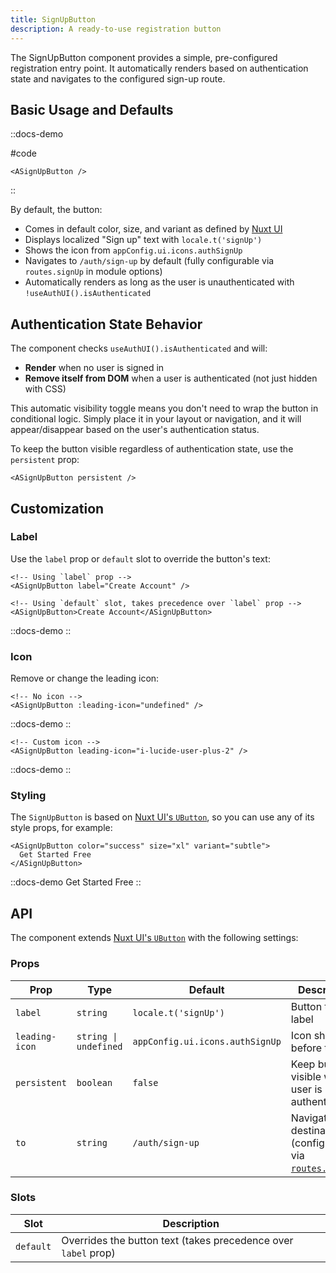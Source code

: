 ```yaml
---
title: SignUpButton
description: A ready-to-use registration button
---
```


The SignUpButton component provides a simple, pre-configured registration entry point. It automatically renders based on authentication state and navigates to the configured sign-up route.

## Basic Usage and Defaults

::docs-demo
<ASignUpButton :to="undefined" />

#code

```vue
<ASignUpButton />
```

::

By default, the button:

- Comes in default color, size, and variant as defined by [Nuxt UI](<(https://ui4.nuxt.com/docs/components/button)>)
- Displays localized "Sign up" text with `locale.t('signUp')`
- Shows the icon from `appConfig.ui.icons.authSignUp`
- Navigates to `/auth/sign-up` by default (fully configurable via `routes.signUp` in module options)
- Automatically renders as long as the user is unauthenticated with `!useAuthUI().isAuthenticated`

## Authentication State Behavior

The component checks `useAuthUI().isAuthenticated` and will:

- **Render** when no user is signed in
- **Remove itself from DOM** when a user is authenticated (not just hidden with CSS)

This automatic visibility toggle means you don't need to wrap the button in conditional logic. Simply place it in your layout or navigation, and it will appear/disappear based on the user's authentication status.

To keep the button visible regardless of authentication state, use the `persistent` prop:

```vue
<ASignUpButton persistent />
```

## Customization

### Label

Use the `label` prop or `default` slot to override the button's text:

```vue
<!-- Using `label` prop -->
<ASignUpButton label="Create Account" />

<!-- Using `default` slot, takes precedence over `label` prop -->
<ASignUpButton>Create Account</ASignUpButton>
```

::docs-demo
<ASignUpButton label="Create Account" :to="undefined" />
::

### Icon

Remove or change the leading icon:

```vue
<!-- No icon -->
<ASignUpButton :leading-icon="undefined" />
```

::docs-demo
<ASignUpButton :leading-icon="undefined" :to="undefined" />
::

```vue
<!-- Custom icon -->
<ASignUpButton leading-icon="i-lucide-user-plus-2" />
```

::docs-demo
<ASignUpButton leading-icon="i-lucide-user-plus-2" :to="undefined" />
::

### Styling

The `SignUpButton` is based on [Nuxt UI's `UButton`](https://ui4.nuxt.com/docs/components/button), so you can use any of its style props, for example:

```vue
<ASignUpButton color="success" size="xl" variant="subtle">
  Get Started Free
</ASignUpButton>
```

::docs-demo
<ASignUpButton color="success" size="xl" :to="undefined" variant="subtle">
Get Started Free
</ASignUpButton>
::

## API

The component extends [Nuxt UI's `UButton`](https://ui4.nuxt.com/docs/components/button) with the following settings:

### Props

| Prop           | Type                  | Default                         | Description                                               |
| -------------- | --------------------- | ------------------------------- | --------------------------------------------------------- |
| `label`        | `string`              | `locale.t('signUp')`            | Button text label                                         |
| `leading-icon` | `string \| undefined` | `appConfig.ui.icons.authSignUp` | Icon shown before text                                    |
| `persistent`   | `boolean`             | `false`                         | Keep button visible when user is authenticated            |
| `to`           | `string`              | `/auth/sign-up`                 | Navigation destination (configurable via [`routes.signUp`](/configuration#routes)) |

### Slots

| Slot      | Description                                                    |
| --------- | -------------------------------------------------------------- |
| `default` | Overrides the button text (takes precedence over `label` prop) |
